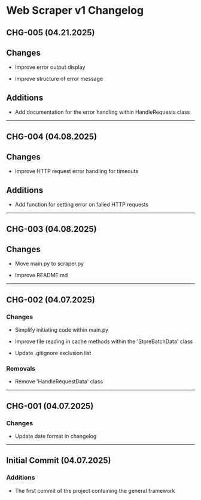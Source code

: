 # Web Scraper v1 Changelog

## CHG-005 (04.21.2025)

## Changes

- Improve error output display

- Improve structure of error message

## Additions

- Add documentation for the error handling within HandleRequests class

---

## CHG-004 (04.08.2025)

## Changes

- Improve HTTP request error handling for timeouts

## Additions

- Add function for setting error on failed HTTP requests

---

## CHG-003 (04.08.2025)

## Changes

- Move main.py to scraper.py

- Improve README.md

---

## CHG-002 (04.07.2025)

### Changes

- Simplify initiating code within main.py

- Improve file reading in cache methods within the 'StoreBatchData' class

- Update .gitignore exclusion list

### Removals

- Remove 'HandleRequestData' class

---

## CHG-001 (04.07.2025)

### Changes

- Update date format in changelog

---

## Initial Commit (04.07.2025)

### Additions

- The first commit of the project containing the general framework